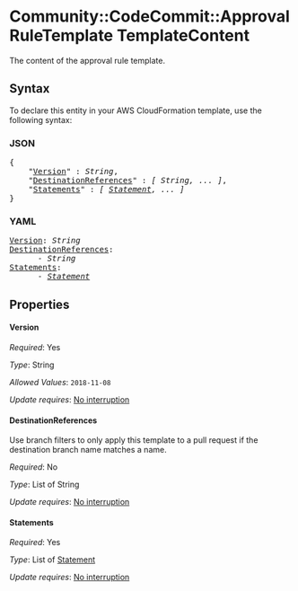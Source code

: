 # Community::CodeCommit::ApprovalRuleTemplate TemplateContent

The content of the approval rule template.

## Syntax

To declare this entity in your AWS CloudFormation template, use the following syntax:

### JSON

<pre>
{
    "<a href="#version" title="Version">Version</a>" : <i>String</i>,
    "<a href="#destinationreferences" title="DestinationReferences">DestinationReferences</a>" : <i>[ String, ... ]</i>,
    "<a href="#statements" title="Statements">Statements</a>" : <i>[ <a href="statement.md">Statement</a>, ... ]</i>
}
</pre>

### YAML

<pre>
<a href="#version" title="Version">Version</a>: <i>String</i>
<a href="#destinationreferences" title="DestinationReferences">DestinationReferences</a>: <i>
      - String</i>
<a href="#statements" title="Statements">Statements</a>: <i>
      - <a href="statement.md">Statement</a></i>
</pre>

## Properties

#### Version

_Required_: Yes

_Type_: String

_Allowed Values_: <code>2018-11-08</code>

_Update requires_: [No interruption](https://docs.aws.amazon.com/AWSCloudFormation/latest/UserGuide/using-cfn-updating-stacks-update-behaviors.html#update-no-interrupt)

#### DestinationReferences

Use branch filters to only apply this template to a pull request if the destination branch name matches a name.

_Required_: No

_Type_: List of String

_Update requires_: [No interruption](https://docs.aws.amazon.com/AWSCloudFormation/latest/UserGuide/using-cfn-updating-stacks-update-behaviors.html#update-no-interrupt)

#### Statements

_Required_: Yes

_Type_: List of <a href="statement.md">Statement</a>

_Update requires_: [No interruption](https://docs.aws.amazon.com/AWSCloudFormation/latest/UserGuide/using-cfn-updating-stacks-update-behaviors.html#update-no-interrupt)

